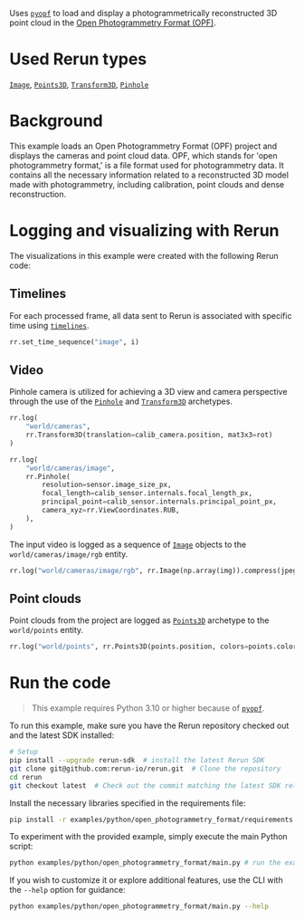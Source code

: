 <!--[metadata]
title = "Open Photogrammetry Format"
tags = ["2D", "3D", "camera", "photogrammetry"]
description = "Displays a photogrammetrically reconstructed 3D point cloud loaded from an Open Photogrammetry Format (OPF) file."
thumbnail = "https://static.rerun.io/open-photogrammetry-format/c9bec43a3a3abd725a55ee8eb527a4c0cb01979b/480w.png"
thumbnail_dimensions = [480, 480]
channel = "release"
build_args = ["--jpeg-quality=50"]
-->

<picture data-inline-viewer="examples/open_photogrammetry_format">
  <source media="(max-width: 480px)" srcset="https://static.rerun.io/open_photogrammetry_format/603d5605f9670889bc8bce3365f16b831fce1eb1/480w.png">
  <source media="(max-width: 768px)" srcset="https://static.rerun.io/open_photogrammetry_format/603d5605f9670889bc8bce3365f16b831fce1eb1/768w.png">
  <source media="(max-width: 1024px)" srcset="https://static.rerun.io/open_photogrammetry_format/603d5605f9670889bc8bce3365f16b831fce1eb1/1024w.png">
  <source media="(max-width: 1200px)" srcset="https://static.rerun.io/open_photogrammetry_format/603d5605f9670889bc8bce3365f16b831fce1eb1/1200w.png">
  <img src="https://static.rerun.io/open_photogrammetry_format/603d5605f9670889bc8bce3365f16b831fce1eb1/full.png" alt="">
</picture>


Uses [`pyopf`](https://github.com/Pix4D/pyopf) to load and display a photogrammetrically reconstructed 3D point cloud in the [Open Photogrammetry Format (OPF)](https://www.pix4d.com/open-photogrammetry-format/).

# Used Rerun types
[`Image`](https://www.rerun.io/docs/reference/types/archetypes/image), [`Points3D`](https://www.rerun.io/docs/reference/types/archetypes/points3d), [`Transform3D`](https://www.rerun.io/docs/reference/types/archetypes/transform3d), [`Pinhole`](https://www.rerun.io/docs/reference/types/archetypes/pinhole)

# Background

This example loads an Open Photogrammetry Format (OPF) project and displays the cameras and point cloud data.
OPF, which stands for 'open photogrammetry format,' is a file format used for photogrammetry data.
It contains all the necessary information related to a reconstructed 3D model made with photogrammetry, including calibration, point clouds and dense reconstruction.

# Logging and visualizing with Rerun

The visualizations in this example were created with the following Rerun code:

## Timelines

 For each processed frame, all data sent to Rerun is associated with specific time using [`timelines`](https://www.rerun.io/docs/concepts/timelines).

```python
rr.set_time_sequence("image", i)
```

## Video

Pinhole camera is utilized for achieving a 3D view and camera perspective through the use of the [`Pinhole`](https://www.rerun.io/docs/reference/types/archetypes/pinhole) and [`Transform3D`](https://www.rerun.io/docs/reference/types/archetypes/transform3d) archetypes.

```python
rr.log(
    "world/cameras",
    rr.Transform3D(translation=calib_camera.position, mat3x3=rot)
)
```

```python
rr.log(
    "world/cameras/image",
    rr.Pinhole(
        resolution=sensor.image_size_px,
        focal_length=calib_sensor.internals.focal_length_px,
        principal_point=calib_sensor.internals.principal_point_px,
        camera_xyz=rr.ViewCoordinates.RUB,
    ),
)
```
The input video is logged as a sequence of [`Image`](https://www.rerun.io/docs/reference/types/archetypes/image) objects to the `world/cameras/image/rgb` entity.
```python
rr.log("world/cameras/image/rgb", rr.Image(np.array(img)).compress(jpeg_quality=jpeg_quality))
```

## Point clouds

Point clouds from the project are logged as [`Points3D`](https://www.rerun.io/docs/reference/types/archetypes/points3d) archetype to the `world/points` entity.

```python
rr.log("world/points", rr.Points3D(points.position, colors=points.color), timeless=True)
```


# Run the code


> This example requires Python 3.10 or higher because of [`pyopf`](https://pypi.org/project/pyopf/).

To run this example, make sure you have the Rerun repository checked out and the latest SDK installed:
```bash
# Setup
pip install --upgrade rerun-sdk  # install the latest Rerun SDK
git clone git@github.com:rerun-io/rerun.git  # Clone the repository
cd rerun
git checkout latest  # Check out the commit matching the latest SDK release
```
Install the necessary libraries specified in the requirements file:
```bash
pip install -r examples/python/open_photogrammetry_format/requirements.txt
```
To experiment with the provided example, simply execute the main Python script:
```bash
python examples/python/open_photogrammetry_format/main.py # run the example
```
If you wish to customize it or explore additional features, use the CLI with the `--help` option for guidance:
```bash
python examples/python/open_photogrammetry_format/main.py --help
```
